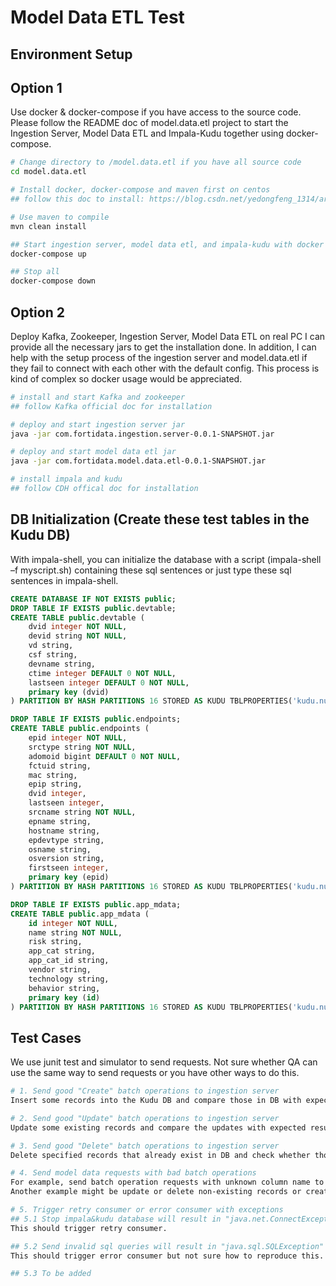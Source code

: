 # Model Data ETL Test
## Environment Setup

## Option 1
Use docker & docker-compose if you have access to the source code. Please follow the README doc of model.data.etl project to start the Ingestion Server, Model Data ETL and Impala-Kudu together using docker-compose.

```bash
# Change directory to /model.data.etl if you have all source code
cd model.data.etl

# Install docker, docker-compose and maven first on centos
## follow this doc to install: https://blog.csdn.net/yedongfeng_1314/article/details/82555588

# Use maven to compile
mvn clean install

## Start ingestion server, model data etl, and impala-kudu with docker
docker-compose up

## Stop all
docker-compose down
```

## Option 2
Deploy Kafka, Zookeeper, Ingestion Server, Model Data ETL on real PC
I can provide all the necessary jars to get the installation done. In addition, I can help with the setup process of the ingestion server and model.data.etl if they fail to connect with each other with the default config. This process is kind of complex so docker usage would be appreciated.

```bash
# install and start Kafka and zookeeper
## follow Kafka official doc for installation

# deploy and start ingestion server jar
java -jar com.fortidata.ingestion.server-0.0.1-SNAPSHOT.jar

# deploy and start model data etl jar
java -jar com.fortidata.model.data.etl-0.0.1-SNAPSHOT.jar

# install impala and kudu
## follow CDH offical doc for installation
```

## DB Initialization (Create these test tables in the Kudu DB)
With impala-shell, you can initialize the database with a script (impala-shell –f myscript.sh) containing these sql sentences or just type these sql sentences in impala-shell.

```sql
CREATE DATABASE IF NOT EXISTS public;
DROP TABLE IF EXISTS public.devtable;
CREATE TABLE public.devtable (
    dvid integer NOT NULL,
    devid string NOT NULL,
    vd string,
    csf string,
    devname string,
    ctime integer DEFAULT 0 NOT NULL,
    lastseen integer DEFAULT 0 NOT NULL,
    primary key (dvid)
) PARTITION BY HASH PARTITIONS 16 STORED AS KUDU TBLPROPERTIES('kudu.num_tablet_replicas' = '1');

DROP TABLE IF EXISTS public.endpoints;
CREATE TABLE public.endpoints (
    epid integer NOT NULL,
    srctype string NOT NULL,
    adomoid bigint DEFAULT 0 NOT NULL,
    fctuid string,
    mac string,
    epip string,
    dvid integer,
    lastseen integer,
    srcname string NOT NULL,
    epname string,
    hostname string,
    epdevtype string,
    osname string,
    osversion string,
    firstseen integer,
    primary key (epid)
) PARTITION BY HASH PARTITIONS 16 STORED AS KUDU TBLPROPERTIES('kudu.num_tablet_replicas' = '1');

DROP TABLE IF EXISTS public.app_mdata;
CREATE TABLE public.app_mdata (
    id integer NOT NULL,
    name string NOT NULL,
    risk string,
    app_cat string,
    app_cat_id string,
    vendor string,
    technology string,
    behavior string,
    primary key (id)
) PARTITION BY HASH PARTITIONS 16 STORED AS KUDU TBLPROPERTIES('kudu.num_tablet_replicas' = '1');
```

## Test Cases
We use junit test and simulator to send requests. Not sure whether QA can use the same way to send requests or you have other ways to do this.

```bash
# 1. Send good "Create" batch operations to ingestion server
Insert some records into the Kudu DB and compare those in DB with expected results.

# 2. Send good "Update" batch operations to ingestion server
Update some existing records and compare the updates with expected results.

# 3. Send good "Delete" batch operations to ingestion server
Delete specified records that already exist in DB and check whether those are deleted successfully.

# 4. Send model data requests with bad batch operations
For example, send batch operation requests with unknown column name to a table. The records can be successfully inserted but with a null value rather than result in an insert failure.
Another example might be update or delete non-existing records or create when record already exists or insert empty record, etc.

# 5. Trigger retry consumer or error consumer with exceptions
## 5.1 Stop impala&kudu database will result in "java.net.ConnectException"
This should trigger retry consumer.

## 5.2 Send invalid sql queries will result in "java.sql.SQLException"
This should trigger error consumer but not sure how to reproduce this.

## 5.3 To be added
```
